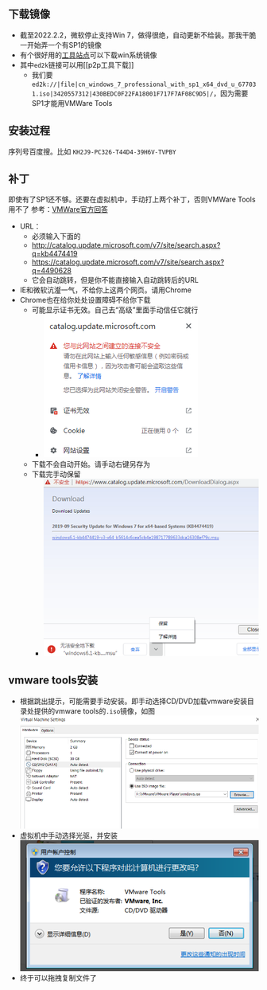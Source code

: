 ## 下载镜像
- 截至2022.2.2，微软停止支持Win 7，做得很绝，自动更新不给装。那我干脆一开始弄一个有SP1的镜像
- 有个很好用的[工具站点](https://msdn.itellyou.cn/)可以下载win系统镜像
- 其中`ed2k`链接可以用[[p2p工具下载]]
  - 我们要`ed2k://|file|cn_windows_7_professional_with_sp1_x64_dvd_u_677031.iso|3420557312|430BEDC0F22FA18001F717F7AF08C9D5|/`，因为需要SP1才能用VMWare Tools
## 安装过程
序列号百度搜。比如
`KH2J9-PC326-T44D4-39H6V-TVPBY`
## 补丁
即使有了SP1还不够。还要在虚拟机中，手动打上两个补丁，否则VMWare Tools用不了
参考：[VMWare官方回答](https://communities.vmware.com/t5/VMware-Fusion-Discussions/VMWare-Tools-fails-to-install-Windows-7/td-p/2313675)
- URL：
  - 必须输入下面的
  - http://catalog.update.microsoft.com/v7/site/search.aspx?q=kb4474419
  - https://catalog.update.microsoft.com/v7/site/search.aspx?q=4490628
  - 它会自动跳转，但是你不能直接输入自动跳转后的URL
- IE和微软沆瀣一气，不给你上这两个网页。请用Chrome
- Chrome也在给你处处设置障碍不给你下载
  - 可能显示证书无效。自己去“高级”里面手动信任它就行
    - ![](certificate.png)
  - 下载不会自动开始。请手动右键另存为
  - 下载完手动保留
    - ![](download-msu.png)
## vmware tools安装
- 根据跳出提示，可能需要手动安装。即手动选择CD/DVD加载vmware安装目录处提供的vmware tools的`.iso`镜像，如图![](win7-vmware-tools.png)
- 虚拟机中手动选择光驱，并安装
![](win7-vmware-tools2.png)
- 终于可以拖拽复制文件了
